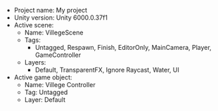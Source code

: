 <!-- UNITY CODE ASSIST INSTRUCTIONS START -->
- Project name: My project
- Unity version: Unity 6000.0.37f1
- Active scene:
  - Name: VillegeScene
  - Tags:
    - Untagged, Respawn, Finish, EditorOnly, MainCamera, Player, GameController
  - Layers:
    - Default, TransparentFX, Ignore Raycast, Water, UI
- Active game object:
  - Name: Villege Controller
  - Tag: Untagged
  - Layer: Default
<!-- UNITY CODE ASSIST INSTRUCTIONS END -->